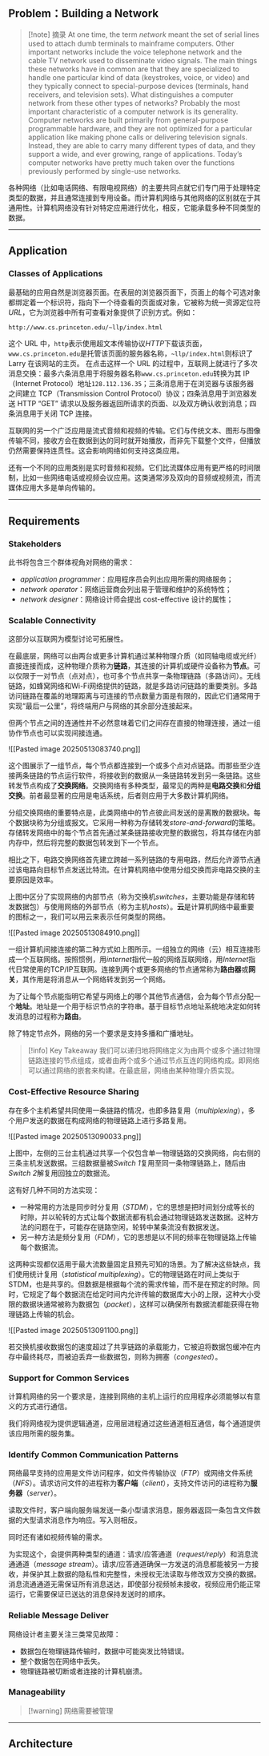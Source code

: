 ## Problem：Building a Network

>[!note] 摘录
>At one time, the term _network_ meant the set of serial lines used to attach dumb terminals to mainframe computers. Other important networks include the voice telephone network and the cable TV network used to disseminate video signals. The main things these networks have in common are that they are specialized to handle one particular kind of data (keystrokes, voice, or video) and they typically connect to special-purpose devices (terminals, hand receivers, and television sets).
>What distinguishes a computer network from these other types of networks? Probably the most important characteristic of a computer network is its generality. Computer networks are built primarily from general-purpose programmable hardware, and they are not optimized for a particular application like making phone calls or delivering television signals. Instead, they are able to carry many different types of data, and they support a wide, and ever growing, range of applications. Today’s computer networks have pretty much taken over the functions previously performed by single-use networks.

各种网络（比如电话网络、有限电视网络）的主要共同点就它们专门用于处理特定类型的数据，并且通常连接到专用设备。而计算机网络与其他网络的区别就在于其通用性。计算机网络没有针对特定应用进行优化，相反，它能承载多种不同类型的数据。

---

## Application

### Classes of Applications

最基础的应用自然是浏览器页面。在表层的浏览器页面下，页面上的每个可选对象都绑定着一个标识符，指向下一个待查看的页面或对象，它被称为统一资源定位符*URL*，它为浏览器中所有可查看对象提供了识别方式。例如：
```html
http://www.cs.princeton.edu/~llp/index.html
```
这个 URL 中，`http`表示使用超文本传输协议*HTTP*下载该页面，`www.cs.princeton.edu`是托管该页面的服务器名称，`~llp/index.html`则标识了 Larry 在该网站的主页。
在点击这样一个 URL 的过程中，互联网上就进行了多次消息交换：最多六条消息用于将服务器名称`www.cs.princeton.edu`转换为其 IP（Internet Protocol）地址`128.112.136.35`；三条消息用于在浏览器与该服务器之间建立 TCP（Transmission Control Protocol）协议；四条消息用于浏览器发送 HTTP “GET” 请求以及服务器返回所请求的页面、以及双方确认收到消息；四条消息用于关闭 TCP 连接。

互联网的另一个广泛应用是流式音频和视频的传输。它们与传统文本、图形与图像传输不同，接收方会在数据到达的同时就开始播放，而非先下载整个文件，但播放仍然需要保持连贯性。这会影响网络如何支持这类应用。

还有一个不同的应用类别是实时音频和视频。它们比流媒体应用有更严格的时间限制，比如一些网络电话或视频会议应用。这类通常涉及双向的音频或视频流，而流媒体应用大多是单向传输的。

---

## Requirements

### Stakeholders

此书将包含三个群体视角对网络的需求：
- _application programmer_：应用程序员会列出应用所需的网络服务；
- _network operator_：网络运营商会列出易于管理和维护的系统特性；
- _network designer_：网络设计师会提出 cost-effective 设计的属性；

### Scalable Connectivity

这部分以互联网为模型讨论可拓展性。

在最底层，网络可以由两台或更多计算机通过某种物理介质（如同轴电缆或光纤）直接连接而成，这种物理介质称为**链路**，其连接的计算机或硬件设备称为**节点**。可以仅限于一对节点（点对点），也可多个节点共享一条物理链路（多路访问）。无线链路，如蜂窝网络和Wi-Fi网络提供的链路，就是多路访问链路的重要类别。多路访问链路在覆盖的地理距离与可连接的节点数量方面是有限的，因此它们通常用于实现“最后一公里”，将终端用户与网络的其余部分连接起来。

但两个节点之间的连通性并不必然意味着它们之间存在直接的物理连接，通过一组协作节点也可以实现间接连通。

![[Pasted image 20250513083740.png]]

这个图展示了一组节点，每个节点都连接到一个或多个点对点链路。而那些至少连接两条链路的节点运行软件，将接收到的数据从一条链路转发到另一条链路。这些转发节点构成了**交换网络**。交换网络有多种类型，最常见的两种是**电路交换**和**分组交换**。前者最显著的应用是电话系统，后者则应用于大多数计算机网络。

分组交换网络的重要特点是，此类网络中的节点彼此间发送的是离散的数据块。每个数据块称为分组或报文。它采用一种称为存储转发*store-and-forward*的策略。存储转发网络中的每个节点首先通过某条链路接收完整的数据包，将其存储在内部内存中，然后将完整的数据包转发到下一个节点。

相比之下，电路交换网络首先建立跨越一系列链路的专用电路，然后允许源节点通过该电路向目标节点发送比特流。在计算机网络中使用分组交换而非电路交换的主要原因是效率。

上图中区分了实现网络的内部节点（称为交换机*switches*，主要功能是存储和转发数据包）与使用网络的外部节点（称为主机*hosts*）。**云**是计算机网络中最重要的图标之一，我们可以用云来表示任何类型的网络。

![[Pasted image 20250513084910.png]]

一组计算机间接连接的第二种方式如上图所示。一组独立的网络（云）相互连接形成一个互联网络。按照惯例，用*internet*指代一般的网络互联网络，用*Internet*指代日常使用的TCP/IP互联网。连接到两个或更多网络的节点通常称为**路由器**或**网关**，其作用是将消息从一个网络转发到另一个网络。

为了让每个节点能指明它希望与网络上的哪个其他节点通信，会为每个节点分配一个**地址**。地址是一个用于标识节点的字符串。基于目标节点地址系统地决定如何转发消息的过程称为**路由**。

除了特定节点外，网络的另一个要求是支持多播和广播地址。

>[!info] Key Takeaway
>我们可以递归地将网络定义为由两个或多个通过物理链路连接的节点组成，或者由两个或多个通过节点互连的网络构成。即网络可以通过网络的嵌套来构建。在最底层，网络由某种物理介质实现。

### Cost-Effective Resource Sharing

存在多个主机希望共同使用一条链路的情况，也即多路复用（*multiplexing*），多个用户发送的数据在构成网络的物理链路上进行多路复用。

![[Pasted image 20250513090033.png]]

上图中，左侧的三台主机通过共享一个仅包含单一物理链路的交换网络，向右侧的三条主机发送数据。三组数据量被*Switch 1*复用至同一条物理链路上，随后由*Switch 2*解复用回独立的数据流。

这有好几种不同的方法实现：
- 一种常用的方法是同步时分复用（*STDM*），它的思想是把时间划分成等长的时隙，并以轮转的方式让每个数据流都有机会通过物理链路发送数据。这种方法的问题在于，可能存在链路空闲，轮转中某条流没有数据发送。
- 另一种方法是频分复用（*FDM*），它的思想是以不同的频率在物理链路上传输每个数据流。

这两种实现都仅适用于最大流数量固定且预先可知的场景。为了解决这些缺点，我们使用统计复用（*statistical multiplexing*）。它的物理链路在时间上类似于STDM，也是共享的。但数据是根据每个流的需求传输，而不是在预定的时隙。同时，它规定了每个数据流在给定时间内允许传输的数据库大小的上限，这种大小受限的数据块通常被称为数据包（*packet*），这样可以确保所有数据流都能获得在物理链路上传输的机会。

![[Pasted image 20250513091100.png]]

若交换机接收数据包的速度超过了共享链路的承载能力，它被迫将数据包缓冲在内存中最终耗尽，而被迫丢弃一些数据包，则称为拥塞（*congested*）。

### Support for Common Services

计算机网络的另一个要求是，连接到网络的主机上运行的应用程序必须能够以有意义的方式进行通信。

我们将网络视为提供逻辑通道，应用层进程通过这些通道相互通信，每个通道提供该应用所需的服务集。

### Identify Common Communication Patterns

网络最早支持的应用是文件访问程序，如文件传输协议（*FTP*）或网络文件系统（*NFS*）。请求访问文件的进程称为**客户端**（*client*），支持文件访问的进程称为**服务器**（*server*）。

读取文件时，客户端向服务端发送一条小型请求消息，服务器返回一条包含文件数据的大型请求消息作为响应。写入则相反。

同时还有诸如视频传输的需求。

为实现这个，会提供两种类型的通道：请求/应答通道（*request/reply*）和消息流通通道（*message stream*）。请求/应答通道确保一方发送的消息都能被另一方接收，并保护其上数据的隐私性和完整性，未授权无法读取与修改双方交换的数据。消息流通通道无需保证所有消息送达，即使部分视频帧未接收，视频应用仍能正常运行，它需要保证已送达的消息保持发送时的顺序。

### Reliable Message Deliver

网络设计者主要关注三类常见故障：
- 数据包在物理链路传输时，数据中可能突发比特错误。
- 整个数据包在网络中丢失。
- 物理链路被切断或者连接的计算机崩溃。

### Manageability

>[!warning] 网络需要被管理

---

## Architecture




